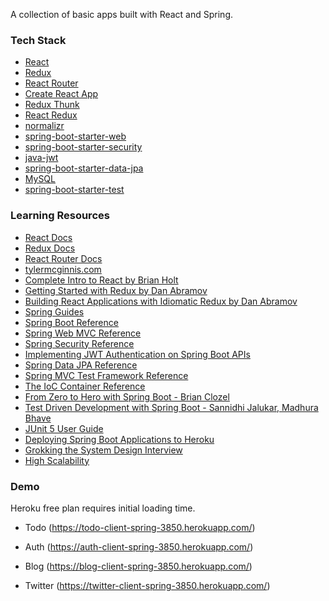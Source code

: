 A collection of basic apps built with React and Spring.

### Tech Stack

- [React](https://reactjs.org/)
- [Redux](http://redux.js.org/)
- [React Router](https://reacttraining.com/react-router/web/guides/quick-start)
- [Create React App](https://github.com/facebook/create-react-app)
- [Redux Thunk](https://github.com/gaearon/redux-thunk)
- [React Redux](https://github.com/reduxjs/react-redux)
- [normalizr](https://github.com/paularmstrong/normalizr)
- [spring-boot-starter-web](https://mvnrepository.com/artifact/org.springframework.boot/spring-boot-starter-web)
- [spring-boot-starter-security](https://mvnrepository.com/artifact/org.springframework.boot/spring-boot-starter-security)
- [java-jwt](https://mvnrepository.com/artifact/com.auth0/java-jwt)
- [spring-boot-starter-data-jpa](https://mvnrepository.com/artifact/org.springframework.boot/spring-boot-starter-data-jpa)
- [MySQL](https://www.mysql.com/)
- [spring-boot-starter-test](https://mvnrepository.com/artifact/org.springframework.boot/spring-boot-starter-test)

### Learning Resources

- [React Docs](https://reactjs.org/)
- [Redux Docs](http://redux.js.org/)
- [React Router Docs](https://reacttraining.com/react-router/web/guides/quick-start)
- [tylermcginnis.com](https://tylermcginnis.com/)
- [Complete Intro to React by Brian Holt](https://frontendmasters.com/courses/react/)
- [Getting Started with Redux by Dan Abramov](https://egghead.io/courses/getting-started-with-redux)
- [Building React Applications with Idiomatic Redux by Dan Abramov](https://egghead.io/courses/building-react-applications-with-idiomatic-redux)
- [Spring Guides](https://spring.io/guides)
- [Spring Boot Reference](https://docs.spring.io/spring-boot/docs/2.1.4.RELEASE/reference/htmlsingle/)
- [Spring Web MVC Reference](https://docs.spring.io/spring/docs/5.1.6.RELEASE/spring-framework-reference/web.html#mvc)
- [Spring Security Reference](https://docs.spring.io/spring-security/site/docs/5.2.0.BUILD-SNAPSHOT/reference/htmlsingle/)
- [Implementing JWT Authentication on Spring Boot APIs](https://auth0.com/blog/implementing-jwt-authentication-on-spring-boot/)
- [Spring Data JPA Reference](https://docs.spring.io/spring-data/jpa/docs/2.1.6.RELEASE/reference/html/)
- [Spring MVC Test Framework Reference](https://docs.spring.io/spring/docs/5.1.6.RELEASE/spring-framework-reference/testing.html#spring-mvc-test-framework)
- [The IoC Container Reference](https://docs.spring.io/spring-framework/docs/current/spring-framework-reference/core.html#beans)
- [From Zero to Hero with Spring Boot - Brian Clozel](https://content.pivotal.io/springone-platform-2017/from-zero-to-hero-with-spring-boot-brian-clozel)
- [Test Driven Development with Spring Boot - Sannidhi Jalukar, Madhura Bhave](https://content.pivotal.io/springone-platform-2017/test-driven-development-with-spring-boot-sannidhi-jalukar-madhura-bhave)
- [JUnit 5 User Guide](https://junit.org/junit5/docs/current/user-guide/)
- [Deploying Spring Boot Applications to Heroku](https://devcenter.heroku.com/articles/deploying-spring-boot-apps-to-heroku)
- [Grokking the System Design Interview](https://www.educative.io/collection/5668639101419520/5649050225344512)
- [High Scalability](http://highscalability.com/)

### Demo

Heroku free plan requires initial loading time.

- Todo (https://todo-client-spring-3850.herokuapp.com/)

- Auth (https://auth-client-spring-3850.herokuapp.com/)

- Blog (https://blog-client-spring-3850.herokuapp.com/)

- Twitter (https://twitter-client-spring-3850.herokuapp.com/)
